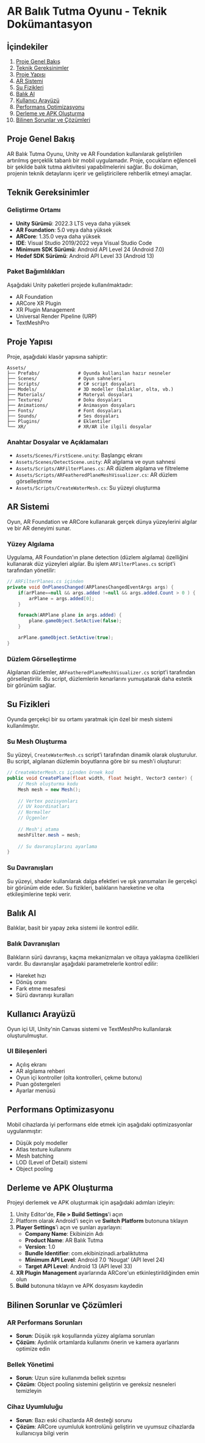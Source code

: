 # AR Balık Tutma Oyunu - Teknik Dokümantasyon

## İçindekiler
1. [Proje Genel Bakış](#proje-genel-bakış)
2. [Teknik Gereksinimler](#teknik-gereksinimler)
3. [Proje Yapısı](#proje-yapısı)
4. [AR Sistemi](#ar-sistemi)
5. [Su Fizikleri](#su-fizikleri)
6. [Balık AI](#balık-ai)
7. [Kullanıcı Arayüzü](#kullanıcı-arayüzü)
8. [Performans Optimizasyonu](#performans-optimizasyonu)
9. [Derleme ve APK Oluşturma](#derleme-ve-apk-oluşturma)
10. [Bilinen Sorunlar ve Çözümleri](#bilinen-sorunlar-ve-çözümleri)

## Proje Genel Bakış

AR Balık Tutma Oyunu, Unity ve AR Foundation kullanılarak geliştirilen artırılmış gerçeklik tabanlı bir mobil uygulamadır. Proje, çocukların eğlenceli bir şekilde balık tutma aktivitesi yapabilmelerini sağlar. Bu doküman, projenin teknik detaylarını içerir ve geliştiricilere rehberlik etmeyi amaçlar.

## Teknik Gereksinimler

### Geliştirme Ortamı
- **Unity Sürümü**: 2022.3 LTS veya daha yüksek
- **AR Foundation**: 5.0 veya daha yüksek
- **ARCore**: 1.35.0 veya daha yüksek
- **IDE**: Visual Studio 2019/2022 veya Visual Studio Code
- **Minimum SDK Sürümü**: Android API Level 24 (Android 7.0)
- **Hedef SDK Sürümü**: Android API Level 33 (Android 13)

### Paket Bağımlılıkları
Aşağıdaki Unity paketleri projede kullanılmaktadır:
- AR Foundation
- ARCore XR Plugin
- XR Plugin Management
- Universal Render Pipeline (URP)
- TextMeshPro

## Proje Yapısı

Proje, aşağıdaki klasör yapısına sahiptir:

```
Assets/
├── Prefabs/              # Oyunda kullanılan hazır nesneler
├── Scenes/               # Oyun sahneleri
├── Scripts/              # C# script dosyaları
├── Models/               # 3D modeller (balıklar, olta, vb.)
├── Materials/            # Materyal dosyaları
├── Textures/             # Doku dosyaları
├── Animations/           # Animasyon dosyaları
├── Fonts/                # Font dosyaları
├── Sounds/               # Ses dosyaları
├── Plugins/              # Eklentiler
└── XR/                   # XR/AR ile ilgili dosyalar
```

### Anahtar Dosyalar ve Açıklamaları

- `Assets/Scenes/FirstScene.unity`: Başlangıç ekranı
- `Assets/Scenes/DetectScene.unity`: AR algılama ve oyun sahnesi
- `Assets/Scripts/ARFilterPlanes.cs`: AR düzlem algılama ve filtreleme
- `Assets/Scripts/ARFeatheredPlaneMeshVisualizer.cs`: AR düzlem görselleştirme
- `Assets/Scripts/CreateWaterMesh.cs`: Su yüzeyi oluşturma

## AR Sistemi

Oyun, AR Foundation ve ARCore kullanarak gerçek dünya yüzeylerini algılar ve bir AR deneyimi sunar.

### Yüzey Algılama

Uygulama, AR Foundation'ın plane detection (düzlem algılama) özelliğini kullanarak düz yüzeyleri algılar. Bu işlem `ARFilterPlanes.cs` script'i tarafından yönetilir:

```csharp
// ARFilterPlanes.cs içinden
private void OnPlanesChanged(ARPlanesChangedEventArgs args) {
    if(arPlane==null && args.added !=null && args.added.Count > 0 ) {
        arPlane = args.added[0];
    }

    foreach(ARPlane plane in args.added) {
        plane.gameObject.SetActive(false);
    }

    arPlane.gameObject.SetActive(true);
}
```

### Düzlem Görselleştirme

Algılanan düzlemler, `ARFeatheredPlaneMeshVisualizer.cs` script'i tarafından görselleştirilir. Bu script, düzlemlerin kenarlarını yumuşatarak daha estetik bir görünüm sağlar.

## Su Fizikleri

Oyunda gerçekçi bir su ortamı yaratmak için özel bir mesh sistemi kullanılmıştır.

### Su Mesh Oluşturma

Su yüzeyi, `CreateWaterMesh.cs` script'i tarafından dinamik olarak oluşturulur. Bu script, algılanan düzlemin boyutlarına göre bir su mesh'i oluşturur:

```csharp
// CreateWaterMesh.cs içinden örnek kod
public void CreatePlane(float width, float height, Vector3 center) {
    // Mesh oluşturma kodu
    Mesh mesh = new Mesh();
    
    // Vertex pozisyonları
    // UV koordinatları
    // Normaller
    // Üçgenler
    
    // Mesh'i atama
    meshFilter.mesh = mesh;
    
    // Su davranışlarını ayarlama
}
```

### Su Davranışları

Su yüzeyi, shader kullanılarak dalga efektleri ve ışık yansımaları ile gerçekçi bir görünüm elde eder. Su fizikleri, balıkların hareketine ve olta etkileşimlerine tepki verir.

## Balık AI

Balıklar, basit bir yapay zeka sistemi ile kontrol edilir.

### Balık Davranışları

Balıkların sürü davranışı, kaçma mekanizmaları ve oltaya yaklaşma özellikleri vardır. Bu davranışlar aşağıdaki parametrelerle kontrol edilir:

- Hareket hızı
- Dönüş oranı
- Fark etme mesafesi
- Sürü davranışı kuralları

## Kullanıcı Arayüzü

Oyun içi UI, Unity'nin Canvas sistemi ve TextMeshPro kullanılarak oluşturulmuştur.

### UI Bileşenleri

- Açılış ekranı
- AR algılama rehberi
- Oyun içi kontroller (olta kontrolleri, çekme butonu)
- Puan göstergeleri
- Ayarlar menüsü

## Performans Optimizasyonu

Mobil cihazlarda iyi performans elde etmek için aşağıdaki optimizasyonlar uygulanmıştır:

- Düşük poly modeller
- Atlas texture kullanımı
- Mesh batching
- LOD (Level of Detail) sistemi
- Object pooling

## Derleme ve APK Oluşturma

Projeyi derlemek ve APK oluşturmak için aşağıdaki adımları izleyin:

1. Unity Editor'de, **File > Build Settings**'i açın
2. Platform olarak Android'i seçin ve **Switch Platform** butonuna tıklayın
3. **Player Settings**'i açın ve şunları ayarlayın:
   - **Company Name**: Ekibinizin Adı
   - **Product Name**: AR Balık Tutma
   - **Version**: 1.0
   - **Bundle Identifier**: com.ekibinizinadi.arbaliktutma
   - **Minimum API Level**: Android 7.0 'Nougat' (API level 24)
   - **Target API Level**: Android 13 (API level 33)
4. **XR Plugin Management** ayarlarında ARCore'un etkinleştirildiğinden emin olun
5. **Build** butonuna tıklayın ve APK dosyasını kaydedin

## Bilinen Sorunlar ve Çözümleri

### AR Performans Sorunları
- **Sorun**: Düşük ışık koşullarında yüzey algılama sorunları
- **Çözüm**: Aydınlık ortamlarda kullanımı önerin ve kamera ayarlarını optimize edin

### Bellek Yönetimi
- **Sorun**: Uzun süre kullanımda bellek sızıntısı
- **Çözüm**: Object pooling sistemini geliştirin ve gereksiz nesneleri temizleyin

### Cihaz Uyumluluğu
- **Sorun**: Bazı eski cihazlarda AR desteği sorunu
- **Çözüm**: ARCore uyumluluk kontrolünü geliştirin ve uyumsuz cihazlarda kullanıcıya bilgi verin 